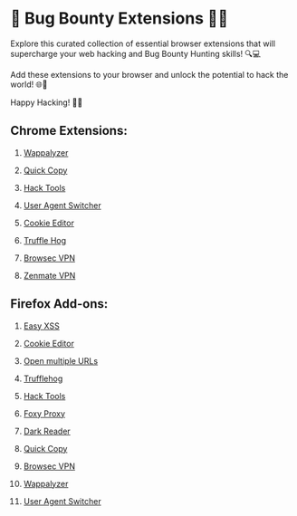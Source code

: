 # 🐛 Bug Bounty Extensions 🕵️‍♂️

Explore this curated collection of essential browser extensions that will supercharge your web hacking and Bug Bounty Hunting skills! 🔍💻

Add these extensions to your browser and unlock the potential to hack the world! 🌐🌟

Happy Hacking! 🚀🔐

## Chrome Extensions:

1. [Wappalyzer](https://chrome.google.com/webstore/detail/wappalyzer-technology-pro/gppongmhjkpfnbhagpmjfkannfbllamg)

2. [Quick Copy](https://chrome.google.com/webstore/detail/quick-copy-most-powerful/koedeplaimlocjhkpcjnfpfpmmaheacf)

3. [Hack Tools](https://chrome.google.com/webstore/detail/hack-tools/cmbndhnoonmghfofefkcccljbkdpamhi)

4. [User Agent Switcher](https://chrome.google.com/webstore/detail/user-agent-switcher-and-m/bhchdcejhohfmigjafbampogmaanbfkg)

5. [Cookie Editor](https://chrome.google.com/webstore/detail/cookie-editor/hlkenndednhfkekhgcdicdfddnkalmdm)

6. [Truffle Hog](https://chrome.google.com/webstore/detail/trufflehog/bafhdnhjnlcdbjcdcnafhdcphhnfnhjc)

7. [Browsec VPN](https://chrome.google.com/webstore/detail/browsec-vpn-free-vpn-for/omghfjlpggmjjaagoclmmobgdodcjboh)

8. [Zenmate VPN](https://chrome.google.com/webstore/detail/free-vpn-zenmate-best-vpn/fdcgdnkidjaadafnichfpabhfomcebme)

## Firefox Add-ons:

1. [Easy XSS](https://addons.mozilla.org/en-US/firefox/addon/easy-xss/)

2. [Cookie Editor](https://addons.mozilla.org/en-US/firefox/addon/cookie-editor/?utm_source=addons.mozilla.org&utm_medium=referral&utm_content=search)

3. [Open multiple URLs](https://addons.mozilla.org/en-US/firefox/addon/open-multiple-urls/?utm_source=addons.mozilla.org&utm_medium=referral&utm_content=search)

4. [Trufflehog](https://addons.mozilla.org/en-US/firefox/addon/trufflehog/?utm_source=addons.mozilla.org&utm_medium=referral&utm_content=search)

5. [Hack Tools](https://addons.mozilla.org/en-US/firefox/addon/hacktools/?utm_source=addons.mozilla.org&utm_medium=referral&utm_content=search)

6. [Foxy Proxy](https://addons.mozilla.org/en-US/firefox/addon/foxyproxy-standard/?utm_source=addons.mozilla.org&utm_medium=referral&utm_content=search)

7. [Dark Reader](https://addons.mozilla.org/en-US/firefox/addon/darkreader/?utm_source=addons.mozilla.org&utm_medium=referral&utm_content=search)

8. [Quick Copy](https://addons.mozilla.org/en-US/firefox/addon/quickcopy/?utm_source=addons.mozilla.org&utm_medium=referral&utm_content=search)

9. [Browsec VPN](https://addons.mozilla.org/en-US/firefox/addon/browsec/?utm_source=addons.mozilla.org&utm_medium=referral&utm_content=search)

10. [Wappalyzer](https://addons.mozilla.org/en-US/firefox/addon/wappalyzer/)

11. [User Agent Switcher](https://addons.mozilla.org/en-US/firefox/addon/user-agent-string-switcher/?utm_source=addons.mozilla.org&utm_medium=referral&utm_content=search)


